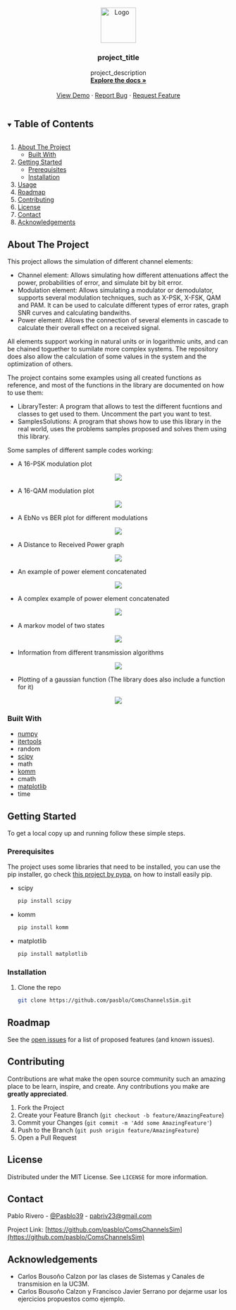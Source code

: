 <!-- PROJECT LOGO -->
<br />
<p align="center">
  <a href="https://github.com/pasblo/ComsChannelsSim">
    <img src="media/logo.png" alt="Logo" width="80" height="80">
  </a>

  <h3 align="center">project_title</h3>

  <p align="center">
    project_description
    <br />
    <a href="https://github.com/pasblo/ComsChannelsSim"><strong>Explore the docs »</strong></a>
    <br />
    <br />
    <a href="https://github.com/pasblo/ComsChannelsSim">View Demo</a>
    ·
    <a href="https://github.com/pasblo/ComsChannelsSim/issues">Report Bug</a>
    ·
    <a href="https://github.com/pasblo/ComsChannelsSim/issues">Request Feature</a>
  </p>
</p>



<!-- TABLE OF CONTENTS -->
<details open="open">
  <summary><h2 style="display: inline-block">Table of Contents</h2></summary>
  <ol>
    <li>
      <a href="#about-the-project">About The Project</a>
      <ul>
        <li><a href="#built-with">Built With</a></li>
      </ul>
    </li>
    <li>
      <a href="#getting-started">Getting Started</a>
      <ul>
        <li><a href="#prerequisites">Prerequisites</a></li>
        <li><a href="#installation">Installation</a></li>
      </ul>
    </li>
    <li><a href="#usage">Usage</a></li>
    <li><a href="#roadmap">Roadmap</a></li>
    <li><a href="#contributing">Contributing</a></li>
    <li><a href="#license">License</a></li>
    <li><a href="#contact">Contact</a></li>
    <li><a href="#acknowledgements">Acknowledgements</a></li>
  </ol>
</details>



<!-- ABOUT THE PROJECT -->
## About The Project

This project allows the simulation of different channel elements:
* Channel element: Allows simulating how different attenuations affect the power, probabilities of error, and simulate bit by bit error.
* Modulation element: Allows simulating a modulator or demodulator, supports several modulation techniques, such as X-PSK, X-FSK, QAM and PAM. It can be used to calculate different types of error rates, graph SNR curves and calculating bandwiths.
* Power element: Allows the connection of several elements in cascade to calculate their overall effect on a received signal.

All elements support working in natural units or in logarithmic units, and can be chained toguether to sumilate more complex systems.
The repository does also allow the calculation of some values in the system and the optimization of others.

The project contains some examples using all created functions as reference, and most of the functions in the library are documented on how to use them:
* LibraryTester: A program that allows to test the different fucntions and classes to get used to them. Uncomment the part you want to test.
* SamplesSolutions: A program that shows how to use this library in the real world, uses the problems samples proposed and solves them using this library.

Some samples of different sample codes working:

* A 16-PSK modulation plot
<p align="center">
  <img src="media/Constellation1.png">
</p>

* A 16-QAM modulation plot
<p align="center">
  <img src="media/Contellation2.png">
</p>

* A EbNo vs BER plot for different modulations
<p align="center">
  <img src="media/EbNo_BER.png">
</p>

* A Distance to Received Power graph
<p align="center">
  <img src="media/Distance_ReceivedPower.png">
</p>

* An example of power element concatenated
<p align="center">
  <img src="media/PowerElement.PNG">
</p>

* A complex example of power element concatenated
<p align="center">
  <img src="media/PowerElementComplex.PNG">
</p>

* A markov model of two states
<p align="center">
  <img src="media/MarkovModel.PNG">
</p>

* Information from different transmission algorithms
<p align="center">
  <img src="media/TransmissionAlgorithms.PNG">
</p>

* Plotting of a gaussian function (The library does also include a function for it)
<p align="center">
  <img src="media/GaussianCurve.png">
</p>

### Built With

* [numpy](https://github.com/numpy/numpy)
* [itertools](https://github.com/iter-tools/iter-tools)
* random
* [scipy](https://github.com/scipy/scipy)
* math
* [komm](https://github.com/rwnobrega/komm)
* cmath
* [matplotlib](https://github.com/matplotlib/matplotlib)
* time



<!-- GETTING STARTED -->
## Getting Started

To get a local copy up and running follow these simple steps.

### Prerequisites

The project uses some libraries that need to be installed, you can use the pip installer, go check <a href="https://github.com/pypa/get-pip">this project by pypa</a>, on how to install easily pip.
* scipy
  ```sh
  pip install scipy
  ```
* komm
  ```sh
  pip install komm
  ```
* matplotlib
  ```sh
  pip install matplotlib
  ```

### Installation

1. Clone the repo
   ```sh
   git clone https://github.com/pasblo/ComsChannelsSim.git
   ```



<!-- ROADMAP -->
## Roadmap

See the [open issues](https://github.com/pasblo/ComsChannelsSim/issues) for a list of proposed features (and known issues).



<!-- CONTRIBUTING -->
## Contributing

Contributions are what make the open source community such an amazing place to be learn, inspire, and create. Any contributions you make are **greatly appreciated**.

1. Fork the Project
2. Create your Feature Branch (`git checkout -b feature/AmazingFeature`)
3. Commit your Changes (`git commit -m 'Add some AmazingFeature'`)
4. Push to the Branch (`git push origin feature/AmazingFeature`)
5. Open a Pull Request



<!-- LICENSE -->
## License

Distributed under the MIT License. See `LICENSE` for more information.



<!-- CONTACT -->
## Contact

Pablo Rivero - [@Pasblo39](https://twitter.com/PabloRiveroLaz2) - pabriv23@gmail.com

Project Link: [https://github.com/pasblo/ComsChannelsSim](https://github.com/pasblo/ComsChannelsSim)



<!-- ACKNOWLEDGEMENTS -->
## Acknowledgements

* Carlos Bousoño Calzon por las clases de Sistemas y Canales de transmision en la UC3M.
* Carlos Bousoño Calzon y Francisco Javier Serrano por dejarme usar los ejercicios propuestos como ejemplo.